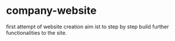 # company-website
first attempt of website creation
aim ist to step by step build further functionalities to the site. 





